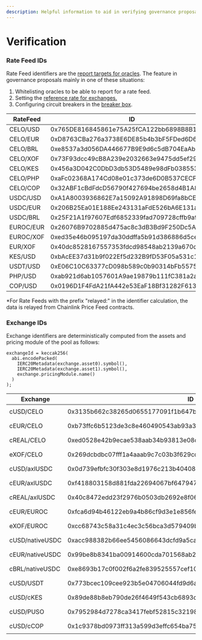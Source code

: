 ```yaml
---
description: Helpful information to aid in verifying governance proposals
---
```


# Verification

### Rate Feed IDs

Rate Feed identifiers are the [report targets for oracles](../../developers/smart-contracts/sortedoracles.md). The feature in governance proposals mainly in one of these situations:

1. Whitelisting oracles to be able to report for a rate feed.
2. Setting the [reference rate for exchanges. ](../../developers/smart-contracts/bipoolmanager.md#poolexchange)
3. Configuring circuit breakers in the [breaker box](../../developers/smart-contracts/breakerbox.md).

<table><thead><tr><th width="143.33333333333331">RateFeed</th><th width="295">ID</th><th>Explanation</th></tr></thead><tbody>
<tr><td>CELO/USD</td><td>0x765DE816845861e75A25fCA122bb6898B8B1282a</td><td>The <a href="https://explorer.celo.org/mainnet/address/0x765DE816845861e75A25fCA122bb6898B8B1282a">cUSD contract address</a></td></tr>
<tr><td>CELO/EUR</td><td>0xD8763CBa276a3738E6DE85b4b3bF5FDed6D6cA73</td><td>The <a href="https://explorer.celo.org/mainnet/address/0xD8763CBa276a3738E6DE85b4b3bF5FDed6D6cA73">cEUR contract address</a></td></tr>
<tr><td>CELO/BRL</td><td>0xe8537a3d056DA446677B9E9d6c5dB704EaAb4787</td><td>The <a href="https://explorer.celo.org/mainnet/address/0xe8537a3d056DA446677B9E9d6c5dB704EaAb4787">cREAL contract address</a></td></tr>
<tr><td>CELO/XOF</td><td>0x73F93dcc49cB8A239e2032663e9475dd5ef29A08</td><td>The <a href="https://explorer.celo.org/mainnet/address/0x73F93dcc49cB8A239e2032663e9475dd5ef29A08">eXOF contract address </a></td></tr>
<tr><td>CELO/KES</td><td>0x456a3D042C0DbD3db53D5489e98dFb038553B0d0</td><td>The <a href="https://explorer.celo.org/mainnet/address/0x456a3D042C0DbD3db53D5489e98dFb038553B0d0">cKES contract address </a></td></tr>
<tr><td>CELO/PHP</td><td>0xaFc02368A174Cd08e01c373de6D0B537CECF43C8</td><td>
<code>address(uint160(uint256(keccak256("relayed:CELOPHP"))))</code>
</td></tr>
<tr><td>CELO/COP</td><td>0x32ABF1cBdFdcD56790f427694be2658d4B1A83bC</td><td>
<code>address(uint160(uint256(keccak256("relayed:CELOCOP"))))</code>
</td></tr>
<tr><td>USDC/USD</td><td>0xA1A8003936862E7a15092A91898D69fa8bCE290c</td><td><code>address(uint160(uint256(keccak256("USDCUSD"))))</code></td>
</tr><tr><td>USDC/EUR</td><td>0x206B25Ea01E188Ee243131aFdE526bA6E131a016</td><td><code>address(uint160(uint256(keccak256("USDCEUR"))))</code></td></tr>
<tr><td>USDC/BRL</td><td>0x25F21A1f97607Edf6852339fad709728cffb9a9d</td><td><code>address(uint160(uint256(keccak256("USDCBRL"))))</code></td></tr>
<tr><td>EUROC/EUR</td><td>0x26076B9702885d475ac8c3dB3Bd9F250Dc5A318B</td><td><code>address(uint160(uint256(keccak256("EUROCEUR"))))</code></td></tr>
<tr><td>EUROC/XOF</td><td>0xed35e46b095197da30ddffa5b91d386886d5ce0d</td><td><code>address(uint160(uint256(keccak256("EUROCXOF"))))</code></td></tr>
<tr><td>EUR/XOF</td><td>0x40dc8528167557353fdcd98548ab2139a670dd0b</td><td><code>address(uint160(uint256(keccak256("EURXOF"))))</code></td></tr>
<tr><td>KES/USD</td><td>0xbAcEE37d31b9f022Ef5d232B9fD53F05a531c169</td><td><code>address(uint160(uint256(keccak256("KESUSD"))))</code></td></tr>
<tr><td>USDT/USD</td><td>0xE06C10C63377cD098b589c0b90314bFb55751558</td><td><code>address(uint160(uint256(keccak256("USDTUSD"))))</code></td></tr>
<tr><td>PHP/USD</td><td>0xab921d6ab1057601A9ae19879b111fC381a2a8E9</td><td><code>address(uint160(uint256(keccak256("relayed:PHPUSD"))))</code></td></tr>
<tr><td>COP/USD</td><td>0x0196D1F4FdA21fA442e53EaF18Bf31282F6139F1</td><td><code>address(uint160(uint256(keccak256("relayed:COPUSD"))))</code></td></tr>
</tbody></table>
*For Rate Feeds with the prefix "relayed:" in the identifier calculation, the data is relayed from Chainlink Price Feed contracts.

### Exchange IDs

Exchange identifiers are deterministically computed from the assets and pricing module of the pool as follows:

```solidity
exchangeId = keccak256(
  abi.encodePacked(
    IERC20Metadata(exchange.asset0).symbol(),
    IERC20Metadata(exchange.asset1).symbol(),
    exchange.pricingModule.name()
  )
);
```

<table><thead><tr><th width="176.33333333333331">Exchange</th><th>ID</th><th>Explanation</th></tr></thead><tbody>
<tr><td>cUSD/CELO</td><td>0x3135b662c38265d0655177091f1b647b4fef511103d06c016efdf18b46930d2c</td><td><code>keccak256(abi.encodePacked("cUSD", "CELO", "ConstantProduct"))</code></td></tr>
<tr><td>cEUR/CELO</td><td>0xb73ffc6b5123de3c8e460490543ab93a3be7d70824f1666343df49e219199b8c</td><td><code>keccak256(abi.encodePacked("cEUR", "CELO", "ConstantProduct"))</code></td></tr>
<tr><td>cREAL/CELO</td><td>0xed0528e42b9ecae538aab34b93813e08de03f8ac4a894b277ef193e67275bbae</td><td><code>keccak256(abi.encodePacked("cREAL", "CELO", "ConstantProduct"))</code></td></tr>
<tr><td>eXOF/CELO</td><td>0x269dcbdbc07fff1a4aaab9c7c03b3f629cd9bbed49aa0efebab874e4da1ffd07</td><td><code>keccak256(abi.encodePacked("eXOF", "CELO", "ConstantProduct"))</code></td></tr>
<tr><td>cUSD/axlUSDC</td><td>0x0d739efbfc30f303e8d1976c213b4040850d1af40f174f4169b846f6fd3d2f20</td><td><code>keccak256(abi.encodePacked("cUSD", "axlUSDC", "ConstantSum"))</code></td></tr>
<tr><td>cEUR/axlUSDC</td><td>0xf418803158d881fda22694067bf6479476cec22ecfeeca2f6a65a6259bdbb9c0</td><td><code>keccak256(abi.encodePacked("cEUR", "axlUSDC", "ConstantSum"))</code></td></tr>
<tr><td>cREAL/axlUSDC</td><td>0x40c8472edd23f2976b0503db2692e8f06f0eb52db690e84697cad36a6b44e2df</td><td><code>keccak256(abi.encodePacked("cREAL", "axlUSDC", "ConstantSum"))</code></td></tr>
<tr><td>cEUR/EUROC</td><td>0xfca6d94b46122eb9a4b86cf9d3e1e856fea8a826d0fc26c5baf17c43fbaf0f48</td><td><code>keccak256(abi.encodePacked("cEUR", "axlEUROC", "ConstantSum"))</code></td></tr>
<tr><td>eXOF/EUROC</td><td>0xcc68743c58a31c4ec3c56bca3d579409b4e2424e5f37e54a85f917b22af74e7c</td><td><code>keccak256(abi.encodePacked("eXOF", "axlEUROC", "ConstantSum"))</code></td></tr>
<tr><td>cUSD/nativeUSDC</td><td>0xacc988382b66ee5456086643dcfd9a5ca43dd8f428f6ef22503d8b8013bcffd7</td><td><code>keccak256(abi.encodePacked("cUSD", "USDC", "ConstantSum"))</code></td></tr>
<tr><td>cEUR/nativeUSDC</td><td>0x99be8b8341ba00914600cda701568ab27eea9aca7a32fa48c26e07b86841020c</td><td><code>keccak256(abi.encodePacked("cEUR", "USDC", "ConstantSum"))</code></td></tr>
<tr><td>cBRL/nativeUSDC</td><td>0xe8693b17c0f002f6a2fe839525557cef10dfeacef9e16c9bbdcb01c57933ce58</td><td><code>keccak256(abi.encodePacked("cREAL", "USDC", "ConstantSum"))</code></td></tr>
<tr><td>cUSD/USDT</td><td>0x773bcec109cee923b5e04706044fd9d6a5121b1a6a4c059c36fdbe5b845d4e9b</td><td><code>keccak256(abi.encodePacked("cUSD", "USD₮", "ConstantSum"))</code></td></tr>
<tr><td>cUSD/cKES</td><td>0x89de88b8eb790de26f4649f543cb6893d93635c728ac857f0926e842fb0d298b</td><td><code>keccak256(abi.encodePacked("cUSD", "cKES", "ConstantSum"))</code></td></tr>
<tr><td>cUSD/PUSO</td><td>0x7952984d7278ca3417febf52815c321984ac3147ced2c02bb6a02b0bcab08413</td><td><code>keccak256(abi.encodePacked("cUSD", "PUSO", "ConstantSum"))</code></td></tr>
<tr><td>cUSD/cCOP</td><td>0x1c9378bd0973ff313a599d3effc654ba759f8ccca655ab6d6ce5bd39a212943b</td><td><code>keccak256(abi.encodePacked("cUSD", "cCOP", "ConstantSum"))</code></td></tr>
</tbody></table>
